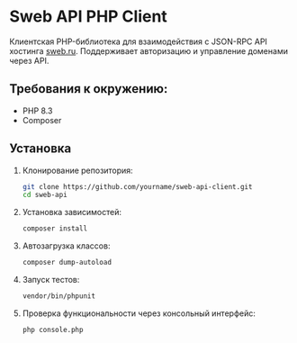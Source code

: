 # Sweb API PHP Client

Клиентская PHP-библиотека для взаимодействия с JSON-RPC API хостинга [sweb.ru](https://sweb.ru). Поддерживает авторизацию и управление доменами через API.

## Требования к окружению:

- PHP 8.3
- Composer

## Установка

1. Клонирование репозитория:

   ```bash
   git clone https://github.com/yourname/sweb-api-client.git
   cd sweb-api

2. Установка зависимостей:

   ```bash
   composer install

4. Автозагрузка классов:

   ```bash
   composer dump-autoload

5. Запуск тестов:

   ```bash
   vendor/bin/phpunit

7. Проверка функциональности через консольный интерфейс:

   ```bash
   php console.php
